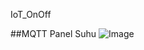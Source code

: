 I o T _ O n O f f 

##MQTT Panel Suhu
 
![Image](https://github.com/user-attachments/assets/b417e331-471b-41c9-b523-84f6a3a82a62)
 
